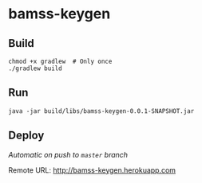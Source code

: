 # bamss-keygen

## Build
```
chmod +x gradlew  # Only once
./gradlew build
```

## Run
```
java -jar build/libs/bamss-keygen-0.0.1-SNAPSHOT.jar
```

## Deploy
*Automatic on push to `master` branch*

Remote URL: http://bamss-keygen.herokuapp.com
